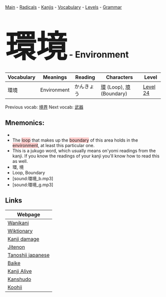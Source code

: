 <style> bigfont {font-size: 100px}</style>
[Main](../README.md) -
[Radicals](../radicals.md) -
[Kanjis](../kanjis.md) -
[Vocabulary](../vocabulary.md) -
[Levels](../levels.md) -
[Grammar](../grammar.md)
# <bigfont> 環境</bigfont> - Environment 

| Vocabulary | Meanings | Reading | Characters | Level |
| --- | --- | --- | --- | --- |
| 環境 | Environment | かんきょう |  [環](../kanjis/環.md) (Loop), [境](../kanjis/境.md) (Boundary) | [Level 24](../levels/wk_level24.md) |

Previous vocab: [境界](境界.md) Next vocab: [武器](武器.md) 

## Mnemonics:

* 
* The <span style="background-color:#ffcccb"> loop</span> that makes up the <span style="background-color:#ffcccb"> boundary</span> of this area holds in the <span style="background-color:#ffcccb"> environment</span>, at least this particular one.
* This is a jukugo word, which usually means on'yomi readings from the kanji. If you know the readings of your kanji you'll know how to read this as well.
* 環, 境
* Loop, Boundary
* [sound:環境_b.mp3]
* [sound:環境_g.mp3]


## Links 

| Webpage |
| --- |
| [Wanikani          ](https://www.wanikani.com/kanji/環境) |
| [Wiktionary        ](https://en.wiktionary.org/wiki/環境) |
| [Kanji damage      ](http://www.kanjidamage.com/kanji/search?utf8=✓&q=環境) |
| [Jitenon           ](https://jitenon.com/kanji/環境) |
| [Tanoshii japanese ](https://www.tanoshiijapanese.com/dictionary/kanji.cfm?k=環境) |
| [Baike             ](https://baike.baidu.com/item/環境) |
| [Kanji Alive       ](https://app.kanjialive.com/環境) |
| [Kanshudo          ](https://www.kanshudo.com/searchmn?q=環境) |
| [Koohii            ](https://kanji.koohii.com/study/kanji/環境) |
